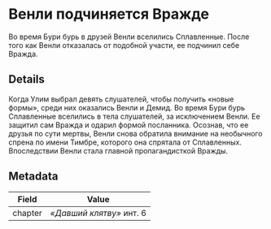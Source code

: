 # Венли подчиняется Вражде
Во время Бури бурь в друзей Венли вселились Сплавленные. После того как Венли отказалась от подобной участи, ее подчинил себе Вражда.

## Details
Когда Улим выбрал девять слушателей, чтобы получить «новые формы», среди них оказались Венли и Демид. Во время Бури бурь Сплавленные вселились в тела слушателей, за исключением Венли. Ее защитил сам Вражда и одарил формой посланника. Осознав, что ее друзья по сути мертвы, Венли снова обратила внимание на необычного спрена по имени Тимбре, которого она спрятала от Сплавленных. Впоследствии Венли стала главной пропагандисткой Вражды.

## Metadata
| Field | Value |
| ----- | ----- |
| chapter | *«Давший клятву»* инт. 6 |
